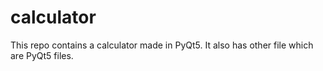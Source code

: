 # calculator

This repo contains a calculator made in PyQt5. It also has other file which are PyQt5 files.
